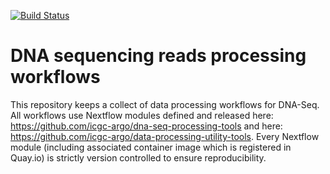 [![Build Status](https://travis-ci.org/icgc-argo/dna-seq-processing-wfs.svg?branch=master)](https://travis-ci.org/icgc-argo/dna-seq-processing-wfs)
# DNA sequencing reads processing workflows

This repository keeps a collect of data processing workflows for DNA-Seq. All workflows use Nextflow modules defined and released here: https://github.com/icgc-argo/dna-seq-processing-tools and here: https://github.com/icgc-argo/data-processing-utility-tools. Every Nextflow module (including associated container image which is registered in Quay.io) is strictly version controlled to ensure reproducibility.
